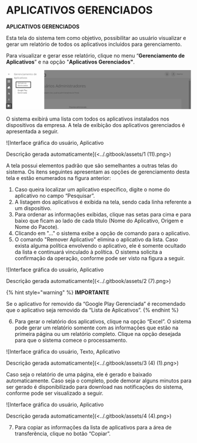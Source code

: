 # APLICATIVOS GERENCIADOS

**APLICATIVOS GERENCIADOS**

Esta tela do sistema tem como objetivo, possibilitar ao usuário visualizar e gerar um relatório de todos os aplicativos incluídos para gerenciamento.

Para visualizar e gerar esse relatório, clique no menu “**Gerenciamento de Aplicativos**” e na opção "**Aplicativos Gerenciados"**.

![](<../.gitbook/assets/0 (12).png>)

O sistema exibirá uma lista com todos os aplicativos instalados nos dispositivos da empresa. A tela de exibição dos aplicativos gerenciados é apresentada a seguir.

![Interface gráfica do usuário, Aplicativo

Descrição gerada automaticamente](<../.gitbook/assets/1 (11).png>)

A tela possui elementos padrão que são semelhantes a outras telas do sistema. Os itens seguintes apresentam as opções de gerenciamento desta tela e estão enumerados na figura anterior:

1. Caso queira localizar um aplicativo específico, digite o nome do aplicativo no campo “Pesquisar”.
2. A listagem dos aplicativos é exibida na tela, sendo cada linha referente a um dispositivo.
3. Para ordenar as informações exibidas, clique nas setas para cima e para baixo que ficam ao lado de cada título (Nome do Aplicativo, Origem e Nome do Pacote).
4. Clicando em "..." o sistema exibe a opção de comando para o aplicativo.
5. O comando "Remover Aplicativo" elimina o aplicativo da lista. Caso exista alguma política envolvendo o aplicativo, ele é somente ocultado da lista e continuará vinculado à política. O sistema solicita a confirmação da operação, conforme pode ser visto na figura a seguir.

![Interface gráfica do usuário, Aplicativo

Descrição gerada automaticamente](<../.gitbook/assets/2 (7).png>)

{% hint style="warning" %}
**IMPORTANTE**

Se o aplicativo for removido da “Google Play Gerenciada” é recomendado que o aplicativo seja removido da “Lista de Aplicativos”.
{% endhint %}

6. Para gerar o relatório dos aplicativos, clique na opção “Excel”. O sistema pode gerar um relatório somente com as informações que estão na primeira página ou um relatório completo. Clique na opção desejada para que o sistema comece o processamento.

![Interface gráfica do usuário, Texto, Aplicativo

Descrição gerada automaticamente](<../.gitbook/assets/3 (4) (1).png>)

Caso seja o relatório de uma página, ele é gerado e baixado automaticamente. Caso seja o completo, pode demorar alguns minutos para ser gerado é disponibilizado para download nas notificações do sistema, conforme pode ser visualizado a seguir.

![Interface gráfica do usuário, Aplicativo

Descrição gerada automaticamente](<../.gitbook/assets/4 (4).png>)

7. Para copiar as informações da lista de aplicativos para a área de transferência, clique no botão “Copiar”.
